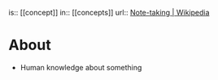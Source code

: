 is:: [[concept]]
in:: [[concepts]]
url:: [Note-taking | Wikipedia](https://en.wikipedia.org/wiki/Note-taking)

# About
- Human knowledge about something
